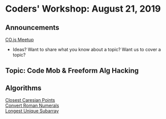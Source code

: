 # Coders' Workshop: August 21, 2019

## Announcements

[CO.js Meetup](https://www.meetup.com/Bootcampers-Collective/events/btqhfryzmbmb/)

- Ideas? Want to share what you know about a topic? Want us to cover a topic?

## Topic: Code Mob & Freeform Alg Hacking

## Algorithms

[Closest Caresian Points]('https://github.com/andy-young/Coders-Workshop/blob/master/Agenda/September-2019/challenges/closestCartesianPoints.md')  
[Convert Roman Numerals]('https://github.com/andy-young/Coders-Workshop/blob/master/Agenda/September-2019/challenges/convertRomanNumerals.md')  
[Longest Unique Subarray]('https://github.com/andy-young/Coders-Workshop/blob/master/Agenda/September-2019/challenges/longestUniqueSubarray.md')  
